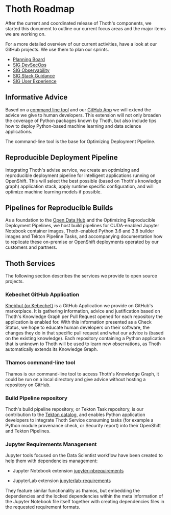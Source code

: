 # Thoth Roadmap

After the current and coordinated release of Thoth's components, we started this document to outline our
current focus areas and the major items we are working on.

For a more detailed overview of our current activities, have a look at our GitHub projects. We use them to plan our
sprints.

* [Planning Board](https://github.com/orgs/thoth-station/projects/31)
* [SIG DevSecOps](https://github.com/orgs/thoth-station/projects/16)
* [SIG Observability](https://github.com/orgs/thoth-station/projects/18)
* [SIG Stack Guidance](https://github.com/orgs/thoth-station/projects/35)
* [SIG User Experience](https://github.com/orgs/thoth-station/projects/40)

## Informative Advice

Based on a [command line tool](https://github.com/thoth-station/thamos/) and our
[GitHub App](https://github.com/marketplace/khebhut) we will extend the advice we give to human developers. This
extension will not only broaden the coverage of Python packages known by Thoth, but also include tips how to deploy
Python-based machine learning and data science applications.

The command-line tool is the base for Optimizing Deployment Pipeline.

## Reproducible Deployment Pipeline

Integrating Thoth's advise service, we create an optimizing and reproducible deployment pipeline for intelligent
applications running on OpenShift. This will select the best possible (based on Thoth's knowledge graph) application
stack, apply runtime specific configuration, and will optimize machine learning models if possible.

## Pipelines for Reproducible Builds

As a foundation to the [Open Data Hub](http://opendatahub.io/) and the Optimizing Reproducible Deployment Pipelines,
we host build pipelines for CUDA-enabled Jupyter Notebook container images, Thoth-enabled Python 3.6 and 3.8 builder
images and Tekton Pipeline Tasks, and accompanying documentation how to replicate these on-premise or OpenShift
deployments operated by our customers and partners.

## Thoth Services

The following section describes the services we provide to open source projects.

### Kebechet GitHub Application

[Khebhut (or Kebechet)](https://github.com/marketplace/khebhut) is a GitHub Application we provide on GitHub's
marketplace. It is gathering information, advice and justification based on Thoth's Knowledge Graph per Pull Request
opened for each repository the application is enabled for. With this information presented as a Check Status, we
hope to educate human developers on their software, the changes they do in that specific pull request and what our
advice is (based on the existing knowledge). Each repository containing a Python application that is unknown to Thoth
will be used to learn new observations, as Thoth automatically extends its Knowledge Graph.

### Thamos command-line tool

Thamos is our command-line tool to access Thoth's Knowledge Graph, it could be run on a local directory and give
advice without hosting a repository on GitHub.

### Build Pipeline repository

Thoth's build pipeline repository, or Tekton Task repository, is our contribution to the
[Tekton catalog](https://github.com/tektoncd/catalog), and enables Python application developers to integrate
Thoth Service consuming tasks (for example a Python module provenance check, or Security report) into their OpenShift
and Tekton Pipelines.

### Jupyter Requirements Management

Jupyter tools focused on the Data Scientist workflow have been created to help them with dependencies management:

* Jupyter Notebook extension [jupyter-nbrequirements](https://github.com/thoth-station/jupyter-nbrequirements)

* JupyterLab extension [jupyterlab-requirements](https://github.com/thoth-station/jupyterlab-requirements)

They feature similar functionality as thamos, but embedding the dependencies and the locked dependencies within the meta information
of the Jupyter Notebook file itself together with creating dependencies files in the requested requirement formats.
